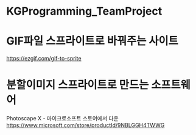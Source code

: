 # KGProgramming_TeamProject

# GIF파일 스프라이트로 바꿔주는 사이트
https://ezgif.com/gif-to-sprite

# 분할이미지 스프라이트로 만드는 소프트웨어
Photoscape X - 마이크로소프트 스토어에서 다운
https://www.microsoft.com/store/productId/9NBLGGH4TWWG
